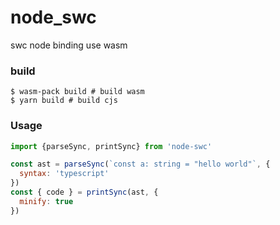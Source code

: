 # node_swc
swc node binding use wasm

### build

```shell
$ wasm-pack build # build wasm
$ yarn build # build cjs
```

### Usage

```js
import {parseSync, printSync} from 'node-swc'

const ast = parseSync(`const a: string = "hello world"`, {
  syntax: 'typescript'
})
const { code } = printSync(ast, {
  minify: true
})
```
